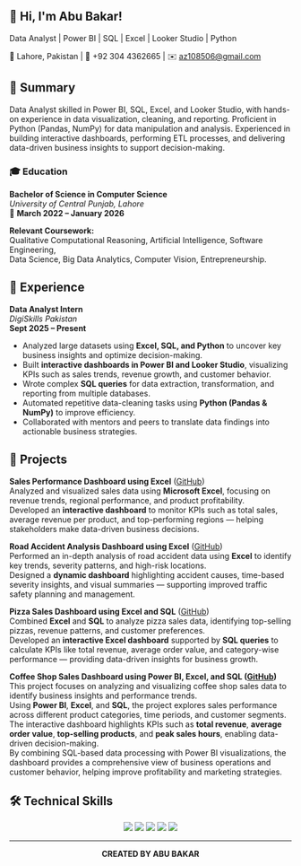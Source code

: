 ## 👋 Hi, I'm Abu Bakar!

Data Analyst | Power BI | SQL | Excel | Looker Studio | Python

📍 Lahore, Pakistan | 📱 +92 304 4362665 | ✉️ az108506@gmail.com

## 📝 Summary
Data Analyst skilled in Power BI, SQL, Excel, and Looker Studio, with hands-on experience in data visualization, cleaning, and reporting. Proficient in Python (Pandas, NumPy) for data manipulation and analysis. Experienced in building interactive dashboards, performing ETL processes, and delivering data-driven business insights to support decision-making.

### 🎓 Education  
**Bachelor of Science in Computer Science**  
*University of Central Punjab, Lahore*  
📅 **March 2022 – January 2026**  

**Relevant Coursework:**  
Qualitative Computational Reasoning, Artificial Intelligence, Software Engineering,  
Data Science, Big Data Analytics, Computer Vision, Entrepreneurship.

## 💼 Experience  

**Data Analyst Intern**  
*DigiSkills Pakistan*  
**Sept 2025 – Present**  

- Analyzed large datasets using **Excel, SQL, and Python** to uncover key business insights and optimize decision-making.  
- Built **interactive dashboards in Power BI and Looker Studio**, visualizing KPIs such as sales trends, revenue growth, and customer behavior.  
- Wrote complex **SQL queries** for data extraction, transformation, and reporting from multiple databases.  
- Automated repetitive data-cleaning tasks using **Python (Pandas & NumPy)** to improve efficiency.  
- Collaborated with mentors and peers to translate data findings into actionable business strategies.

 ## 🚀 Projects  

**Sales Performance Dashboard using Excel** ([GitHub](https://github.com/Abubakar35-byte/Sales-Performance-Dashboard-))  
Analyzed and visualized sales data using **Microsoft Excel**, focusing on revenue trends, regional performance, and product profitability.  
Developed an **interactive dashboard** to monitor KPIs such as total sales, average revenue per product, and top-performing regions — helping stakeholders make data-driven business decisions. 

**Road Accident Analysis Dashboard using Excel** ([GitHub](https://github.com/Abubakar35-byte/-Road-Accident-Analysis-Dashboard))  
Performed an in-depth analysis of road accident data using **Excel** to identify key trends, severity patterns, and high-risk locations.  
Designed a **dynamic dashboard** highlighting accident causes, time-based severity insights, and visual summaries — supporting improved traffic safety planning and management.  

**Pizza Sales Dashboard using Excel and SQL** ([GitHub](https://github.com/Abubakar35-byte/Pizza-Sales-Analysis-Excel-Sql))  
Combined **Excel** and **SQL** to analyze pizza sales data, identifying top-selling pizzas, revenue patterns, and customer preferences.  
Developed an **interactive Excel dashboard** supported by **SQL queries** to calculate KPIs like total revenue, average order value, and category-wise performance — providing data-driven insights for business growth.  

**Coffee Shop Sales Dashboard using Power BI, Excel, and SQL ([GitHub](https://github.com/Abubakar35-byte/Coffee-Shop-Sales-Dashboard))**  
This project focuses on analyzing and visualizing coffee shop sales data to identify business insights and performance trends.  
Using **Power BI**, **Excel**, and **SQL**, the project explores sales performance across different product categories, time periods, and customer segments.  
The interactive dashboard highlights KPIs such as **total revenue**, **average order value**, **top-selling products**, and **peak sales hours**, enabling data-driven decision-making.  
By combining SQL-based data processing with Power BI visualizations, the dashboard provides a comprehensive view of business operations and customer behavior, helping improve profitability and marketing strategies.  

## 🛠️ Technical Skills  

<p align="center">
  <img src="https://img.shields.io/badge/Excel-217346?style=for-the-badge&logo=microsoftexcel&logoColor=white" />
  <img src="https://img.shields.io/badge/MySQL-005C84?style=for-the-badge&logo=mysql&logoColor=white" />
  <img src="https://img.shields.io/badge/Power%20BI-F2C811?style=for-the-badge&logo=powerbi&logoColor=black" />
  <img src="https://img.shields.io/badge/Looker%20Studio-4285F4?style=for-the-badge&logo=looker&logoColor=white" />
  <img src="https://img.shields.io/badge/Python-3776AB?style=for-the-badge&logo=python&logoColor=white" />
</p>

---

<p align="center">
  <b>CREATED BY ABU BAKAR</b>
</p>




                
